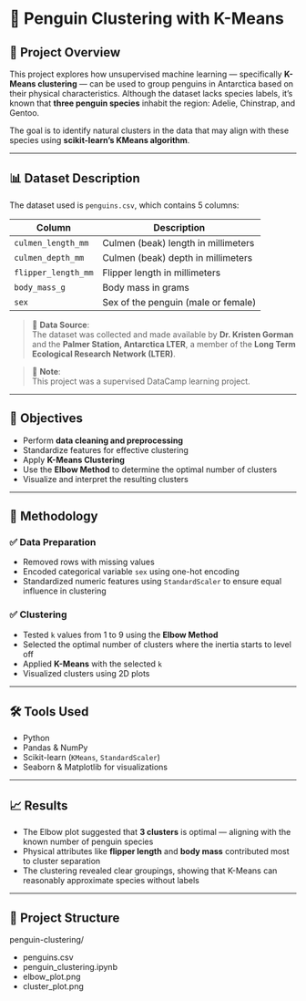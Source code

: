 # 🐧 Penguin Clustering with K-Means

## 📌 Project Overview

This project explores how unsupervised machine learning — specifically **K-Means clustering** — can be used to group penguins in Antarctica based on their physical characteristics. Although the dataset lacks species labels, it’s known that **three penguin species** inhabit the region: Adelie, Chinstrap, and Gentoo.

The goal is to identify natural clusters in the data that may align with these species using **scikit-learn’s KMeans algorithm**.

---

## 📊 Dataset Description

The dataset used is `penguins.csv`, which contains 5 columns:

| Column              | Description                               |
|---------------------|-------------------------------------------|
| `culmen_length_mm`  | Culmen (beak) length in millimeters       |
| `culmen_depth_mm`   | Culmen (beak) depth in millimeters        |
| `flipper_length_mm` | Flipper length in millimeters             |
| `body_mass_g`       | Body mass in grams                        |
| `sex`               | Sex of the penguin (male or female)       |

> 🧭 **Data Source**:  
> The dataset was collected and made available by **Dr. Kristen Gorman** and the **Palmer Station, Antarctica LTER**, a member of the **Long Term Ecological Research Network (LTER)**.

> 🧠 **Note**:  
> This project was a supervised DataCamp learning project.

---

## 🎯 Objectives

- Perform **data cleaning and preprocessing**
- Standardize features for effective clustering
- Apply **K-Means Clustering**
- Use the **Elbow Method** to determine the optimal number of clusters
- Visualize and interpret the resulting clusters

---

## 🧪 Methodology

### ✅ Data Preparation
- Removed rows with missing values
- Encoded categorical variable `sex` using one-hot encoding
- Standardized numeric features using `StandardScaler` to ensure equal influence in clustering

### ✅ Clustering
- Tested `k` values from 1 to 9 using the **Elbow Method**
- Selected the optimal number of clusters where the inertia starts to level off
- Applied **K-Means** with the selected `k`
- Visualized clusters using 2D plots

---

## 🛠 Tools Used

- Python
- Pandas & NumPy
- Scikit-learn (`KMeans`, `StandardScaler`)
- Seaborn & Matplotlib for visualizations

---

## 📈 Results

- The Elbow plot suggested that **3 clusters** is optimal — aligning with the known number of penguin species
- Physical attributes like **flipper length** and **body mass** contributed most to cluster separation
- The clustering revealed clear groupings, showing that K-Means can reasonably approximate species without labels

---

## 📁 Project Structure

penguin-clustering/

- penguins.csv
- penguin_clustering.ipynb
- elbow_plot.png
- cluster_plot.png
